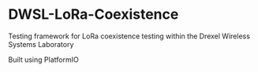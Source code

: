 # DWSL-LoRa-Coexistence

Testing framework for LoRa coexistence testing within the Drexel Wireless Systems Laboratory

Built using PlatformIO